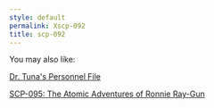```yaml
---
style: default
permalink: Xscp-092
title: scp-092
---
```

You may also like:

[Dr. Tuna's Personnel File](http://scp-wiki.net/dr-tuna-s-personnel-file)

[SCP-095: The Atomic Adventures of Ronnie Ray-Gun](http://scp-wiki.net/scp-095)
